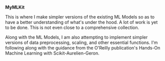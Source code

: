 **MyMLKit**

This is where I make simpler versions of the existing ML Models so as to have a better understanding of what's under the hood.
A lot of work is yet to be done. This is not even close to a comprehensive collection.

Along with the ML Models, I am also attempting to implement simpler versions of data preprocessing, scaling, and other essential functions.
I'm following along with the guidance from the O'Reilly publication's Hands-On Machine Learning with Scikit-Aurelien-Geron.
